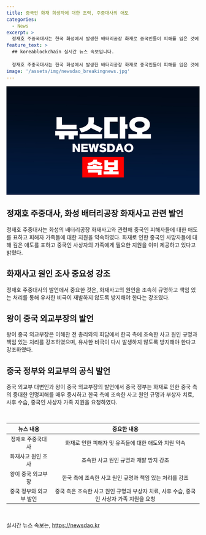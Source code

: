 ```yaml
---
title: 중국인 화재 희생자에 대한 조력, 주중대사의 애도
categories:
  - News
excerpt: >
  정재호 주중국대사는 한국 화성에서 발생한 배터리공장 화재로 중국인들이 피해를 입은 것에 대해 애도를 표시하고 피해자 가족들에게 지원을 약속하며 중국과의 외교적 긴밀한 소통을 강조했다. 또한, 이해찬 전 국무총리와 만나 사고 원인 조속 규명과 책임 있는 처리를 촉구했다. 또한 최근 중국산 요소 수출 문제에 대해 대응책을 강조하며 상황의 영향은 제한적일 것으로 평가했다.
feature_text: >
  ## koreablockchain 실시간 뉴스 속보입니다.

  정재호 주중국대사는 한국 화성에서 발생한 배터리공장 화재로 중국인들이 피해를 입은 것에 대해 애도를 표시하고 피해자 가족들에게 지원을 약속하며 중국과의 외교적 긴밀한 소통을 강조했다. 또한, 이해찬 전 국무총리와 만나 사고 원인 조속 규명과 책임 있는 처리를 촉구했다. 또한 최근 중국산 요소 수출 문제에 대해 대응책을 강조하며 상황의 영향은 제한적일 것으로 평가했다.
image: '/assets/img/newsdao_breakingnews.jpg'
---
```


<p><img src="/assets/img/newsdao_breakingnews.jpg" alt="koreablockchain 속보" /></p>

<h2 data-ke-size="size26">정재호 주중대사, 화성 배터리공장 화재사고 관련 발언</h2>

<p>정재호 주중대사는 화성의 배터리공장 화재사고와 관련해 중국인 피해자들에 대한 애도를 표하고 피해자 가족들에 대한 지원을 약속하였다. 화재로 인한 중국인 사망자들에 대해 깊은 애도를 표하고 중국인 사상자의 가족에게 필요한 지원을 이미 제공하고 있다고 밝혔다.</p>

<h2 data-ke-size="size26">화재사고 원인 조사 중요성 강조</h2>

<p>정재호 주중대사의 발언에서 중요한 것은, 화재사고의 원인을 조속히 규명하고 책임 있는 처리를 통해 유사한 비극이 재발하지 않도록 방지해야 한다는 강조였다.</p>

<h2 data-ke-size="size26">왕이 중국 외교부장의 발언</h2>

<p>왕이 중국 외교부장은 이해찬 전 총리와의 회담에서 한국 측에 조속한 사고 원인 규명과 책임 있는 처리를 강조하였으며, 유사한 비극이 다시 발생하지 않도록 방지해야 한다고 강조하였다.</p>

<h2 data-ke-size="size26">중국 정부와 외교부의 공식 발언</h2>

<p>중국 외교부 대변인과 왕이 중국 외교부장의 발언에서 중국 정부는 화재로 인한 중국 측의 중대한 인명피해를 매우 중시하고 한국 측에 조속한 사고 원인 규명과 부상자 치료, 사후 수습, 중국인 사상자 가족 지원을 요청하였다.</p>

<p data-ke-size="size16">&nbsp;</p>

<table>
<thead>
<tr>
<th style="text-align: center;"><b>뉴스 내용</b></th>
<th style="text-align: center;"><b>중요한 내용</b></th>
</tr>
</thead>
<tbody>
<tr>
<td style="text-align: center;">정재호 주중국대사</td>
<td style="text-align: center;">화재로 인한 피해자 및 유족들에 대한 애도와 지원 약속</td>
</tr>
<tr>
<td style="text-align: center;">화재사고 원인 조사</td>
<td style="text-align: center;">조속한 사고 원인 규명과 재발 방지 강조</td>
</tr>
<tr>
<td style="text-align: center;">왕이 중국 외교부장</td>
<td style="text-align: center;">한국 측에 조속한 사고 원인 규명과 책임 있는 처리를 강조</td>
</tr>
<tr>
<td style="text-align: center;">중국 정부와 외교부 발언</td>
<td style="text-align: center;">중국 측은 조속한 사고 원인 규명과 부상자 치료, 사후 수습, 중국인 사상자 가족 지원을 요청</td>
</tr>
</tbody>
</table>

<p data-ke-size="size16">&nbsp;</p>
실시간 뉴스 속보는, <a href="https://newsdao.kr" rel="dofollow">https://newsdao.kr</a>


